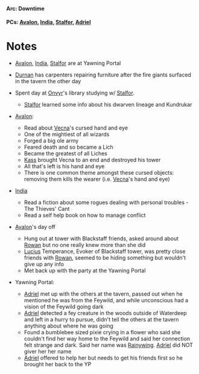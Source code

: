 #### Arc: Downtime
#### PCs: [Avalon](PCs/Current/Avalon.md), [India](PCs/Current/India.md), [Stalfor](PCs/Current/Stalfor.md), [Adriel](PCs/Current/Adriel.md)

# Notes
- [Avalon](PCs/Current/Avalon.md), [India](PCs/Current/India.md), [Stalfor](PCs/Current/Stalfor.md) are at Yawning Portal
- [Durnan](NPCs/Living/Durnan.md) has carpenters repairing furniture after the fire giants surfaced in the tavern the other day
- Spent day at [Onvyr](NPCs/Living/Onvyr.md)'s library studying w/ [Stalfor](PCs/Current/Stalfor.md). 
	- [Stalfor](PCs/Current/Stalfor.md) learned some info about his dwarven lineage and Kundrukar
- [Avalon](PCs/Current/Avalon.md):
	- Read about [Vecna](NPCs/Living/Vecna.md)'s cursed hand and eye
	- One of the mightiest of all wizards
	- Forged a big ole army
	- Feared death and so became a Lich
	- Became the greatest of all Liches
	- [Kass](NPCs/Deceased/Kass.md) brought Vecna to an end and destroyed his tower
	- All that's left is his hand and eye
	- There is one common theme amongst these cursed objects: removing them kills the wearer (i.e. [Vecna](NPCs/Living/Vecna.md)'s hand and eye)
- [India](PCs/Current/India.md)
	- Read a fiction about some rogues dealing with personal troubles - The Thieves' Cant
	- Read a self help book on how to manage conflict

- [Avalon](PCs/Current/Avalon.md)'s day off
	- Hung out at tower with Blackstaff friends, asked around about [Rowan](NPCs/Living/Rowan.md) but no one really knew more than she did
	- [Lucius](Lucius.md) Temperance, Evoker of Blackstaff tower, was pretty close friends with [Rowan](NPCs/Living/Rowan.md), seemed to be hiding something but wouldn't give up any info
	- Met back up with the party at the Yawning Portal

- Yawning Portal:
	- [Adriel](PCs/Current/Adriel.md) met up with the others at the tavern, passed out when he mentioned he was from the Feywild, and while unconscious had a vision of the Feywild going dark
	- [Adriel](PCs/Current/Adriel.md) detected a fey creature in the woods outside of Waterdeep and left in a hurry to pursue, didn't tell the others at the tavern anything about where he was going
	- Found a bumblebee sized pixie crying in a flower who said she couldn't find her way home to the Feywild and said her connection felt strange and dark. Said her name was [Rainywing](NPCs/Living/Rainywing.md). [Adriel](PCs/Current/Adriel.md) did NOT giver her her name
	- [Adriel](PCs/Current/Adriel.md) offered to help her but needs to get his friends first so he brought her back to the YP
